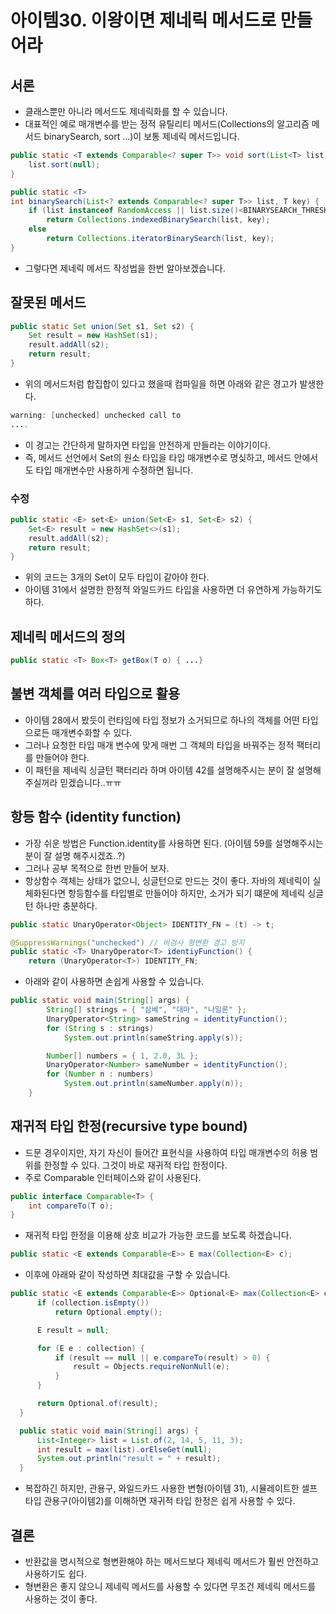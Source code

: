 # 아이템30. 이왕이면 제네릭 메서드로 만들어라

## 서론

- 클래스뿐만 아니라 메서드도 제네릭화를 할 수 있습니다.
- 대표적인 예로 매개변수를 받는 정적 유틸리티 메서드(Collections의 알고리즘 메서드 binarySearch, sort ...)이 보통 제네릭 메서드입니다.

```java
public static <T extends Comparable<? super T>> void sort(List<T> list) {
    list.sort(null);
}

public static <T>
int binarySearch(List<? extends Comparable<? super T>> list, T key) {
    if (list instanceof RandomAccess || list.size()<BINARYSEARCH_THRESHOLD)
        return Collections.indexedBinarySearch(list, key);
    else
        return Collections.iteratorBinarySearch(list, key);
}
```

- 그렇다면 제네릭 메서드 작성법을 한번 알아보겠습니다.

## 잘못된 메서드

```java
public static Set union(Set s1, Set s2) {
	Set result = new HashSet(s1);
	result.addAll(s2);
	return result;
}
```

- 위의 메서드처럼 합집합이 있다고 했을때 컴파일을 하면 아래와 같은 경고가 발생한다.

```java
warning: [unchecked] unchecked call to
....
```

- 이 경고는 간단하게 말하자면 타입을 안전하게 만들라는 이야기이다.
- 즉, 메서드 선언에서 Set의 원소 타입을 타입 매개변수로 명싲하고, 메서드 안에서도 타입 매개변수만 사용하게 수정하면 됩니다.

### 수정

```java
public static <E> set<E> union(Set<E> s1, Set<E> s2) {
	Set<E> result = new HashSet<>(s1);
	result.addAll(s2);
	return result;
}
```

- 위의 코드는 3개의 Set이 모두 타입이 같아야 한다.
- 아이템 31에서 설명한 한정적 와일드카드 타입을 사용하면 더 유연하게 가능하기도 하다.

## 제네릭 메서드의 정의

```java
public static <T> Box<T> getBox(T o) { ...}
```

## 불변 객체를 여러 타입으로 활용

- 아이템 28에서 봤듯이 런타임에 타입 정보가 소거되므로 하나의 객체를 어떤 타입으로든 매개변수화할 수 있다.
- 그러나 요청한 타입 매개 변수에 맞게 매번 그 객체의 타입을 바꿔주는 정적 팩터리를 만들어야 한다.
- 이 패턴을 제네릭 싱글턴 팩터리라 하며 아이템 42를 설명해주시는 분이 잘 설명해주실꺼라 믿겠습니다..ㅠㅠ

## 항등 함수 (identity function)

- 가장 쉬운 방법은 Function.identity를 사용하면 된다. (아이템 59를 설명해주시는 분이 잘 설명 해주시겠죠..?)
- 그러나 공부 목적으로 한번 만들어 보자.
- 항상함수 객체는 상태가 없으니, 싱글턴으로 만드는 것이 좋다. 자바의 제네릭이 실체화된다면 항등함수를 타입별로 만들어야 하지만, 소거가 되기 떄문에 제네릭 싱글턴 하나만 충분하다.

```java
public static UnaryOperator<Object> IDENTITY_FN = (t) -> t;

@SuppressWarnings("unchecked") // 비검사 형변환 경고 방지
public static <T> UnaryOperator<T> identiyFunction() {
	return (UnaryOperator<T>) IDENTITY_FN;
```

- 아래와 같이 사용하면 손쉽게 사용할 수 있습니다.

```java
public static void main(String[] args) {
        String[] strings = { "삼베", "대마", "나일론" };
        UnaryOperator<String> sameString = identityFunction();
        for (String s : strings)
            System.out.println(sameString.apply(s));

        Number[] numbers = { 1, 2.0, 3L };
        UnaryOperator<Number> sameNumber = identityFunction();
        for (Number n : numbers)
            System.out.println(sameNumber.apply(n));
    }
```

## 재귀적 타입 한정(recursive type bound)

- 드문 경우이지만, 자기 자신이 들어간 표현식을 사용하여 타입 매개변수의 허용 범위를 한정할 수 있다. 그것이 바로 재귀적 타입 한정이다.
- 주로 Comparable 인터페이스와 같이 사용된다.

```java
public interface Comparable<T> {
	int compareTo(T o);
}
```

- 재귀적 타입 한정을 이용해 상호 비교가 가능한 코드를 보도록 하겠습니다.

```java
public static <E extends Comparable<E>> E max(Collection<E> c);
```

- 이후에 아래와 같이 작성하면 최대값을 구할 수 있습니다.

```java
public static <E extends Comparable<E>> Optional<E> max(Collection<E> collection) {
      if (collection.isEmpty())
          return Optional.empty();

      E result = null;

      for (E e : collection) {
          if (result == null || e.compareTo(result) > 0) {
              result = Objects.requireNonNull(e);
          }
      }

      return Optional.of(result);
  }

  public static void main(String[] args) {
      List<Integer> list = List.of(2, 14, 5, 11, 3);
      int result = max(list).orElseGet(null);
      System.out.println("result = " + result);
  }
```

- 복잡하긴 하지만, 관용구, 와일드카드 사용한 변형(아이템 31), 시뮬레이트한 셀프 타입 관용구(아이템2)를 이해하면 재귀적 타입 한정은 쉽게 사용할 수 있다.

## 결론

- 반환값을 명시적으로 형변환해야 하는 메서드보다 제네릭 메서드가 훨씬 안전하고 사용하기도 쉽다.
- 형변환은 좋지 않으니 제네릭 메서드를 사용할 수 있다면 무조건 제네릭 메서드를 사용하는 것이 좋다.
